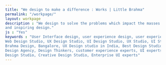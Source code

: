 ```yaml
---
title: "We design to make a difference : Works | Little Brahma"
permalink: "/workpage/"
layout: workpage
description : "We design to solve the problems which impact the masses. We handcraft each product/service with passion creating scalable
and inspiring design."
js : "Yes"
keywords : "User Interface design, user experience design, user experience design studio, Design studio India, Mobile App Design,
Web Design Studio, UX Design Studio, UI Design Studio, UX Studio, UI Studio, UX Studio in India, UI Studio in India, Little
Brahma Design, Bangalore, UX Design studio in India, Best Design Studio, UI Design Agency, Service Design Agency, Product
Design Agency, Design Thinkers, customer experience experts, UI experts, UX experts, Branding Consulting Agency, Communication
Design Studio, Creative Design Studio, Enterprise UI experts"
---
```

